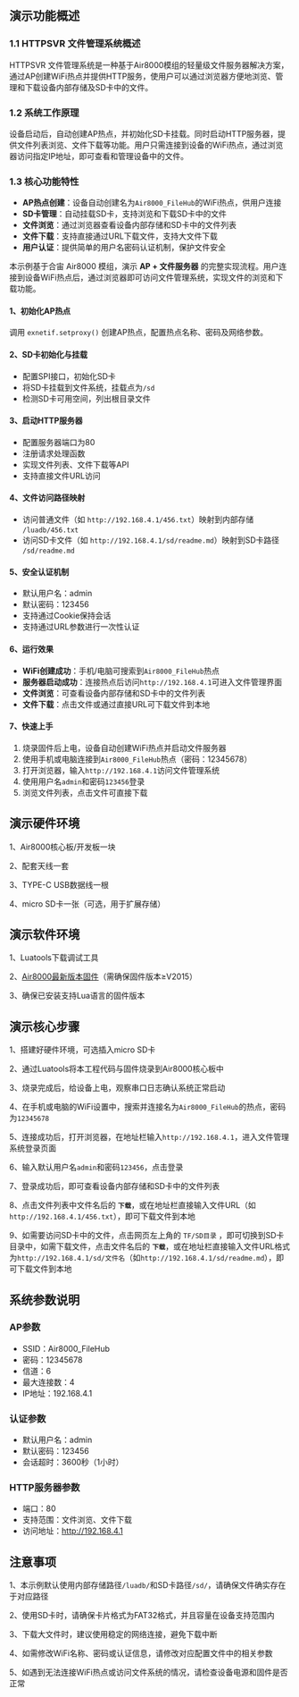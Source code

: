 ## 演示功能概述

### 1.1 HTTPSVR 文件管理系统概述

HTTPSVR 文件管理系统是一种基于Air8000模组的轻量级文件服务器解决方案，通过AP创建WiFi热点并提供HTTP服务，使用户可以通过浏览器方便地浏览、管理和下载设备内部存储及SD卡中的文件。

### 1.2 系统工作原理

设备启动后，自动创建AP热点，并初始化SD卡挂载。同时启动HTTP服务器，提供文件列表浏览、文件下载等功能。用户只需连接到设备的WiFi热点，通过浏览器访问指定IP地址，即可查看和管理设备中的文件。

### 1.3 核心功能特性

- **AP热点创建**：设备自动创建名为`Air8000_FileHub`的WiFi热点，供用户连接
- **SD卡管理**：自动挂载SD卡，支持浏览和下载SD卡中的文件
- **文件浏览**：通过浏览器查看设备内部存储和SD卡中的文件列表
- **文件下载**：支持直接通过URL下载文件，支持大文件下载
- **用户认证**：提供简单的用户名密码认证机制，保护文件安全

本示例基于合宙 Air8000 模组，演示 **AP + 文件服务器** 的完整实现流程。用户连接到设备WiFi热点后，通过浏览器即可访问文件管理系统，实现文件的浏览和下载功能。

#### 1、初始化AP热点

调用 `exnetif.setproxy()` 创建AP热点，配置热点名称、密码及网络参数。

#### 2、SD卡初始化与挂载

- 配置SPI接口，初始化SD卡
- 将SD卡挂载到文件系统，挂载点为`/sd`
- 检测SD卡可用空间，列出根目录文件

#### 3、启动HTTP服务器

- 配置服务器端口为80
- 注册请求处理函数
- 实现文件列表、文件下载等API
- 支持直接文件URL访问

#### 4、文件访问路径映射

- 访问普通文件（如 `http://192.168.4.1/456.txt`）映射到内部存储 `/luadb/456.txt`
- 访问SD卡文件（如 `http://192.168.4.1/sd/readme.md`）映射到SD卡路径 `/sd/readme.md`

#### 5、安全认证机制

- 默认用户名：admin
- 默认密码：123456
- 支持通过Cookie保持会话
- 支持通过URL参数进行一次性认证

#### 6、运行效果

- **WiFi创建成功**：手机/电脑可搜索到`Air8000_FileHub`热点
- **服务器启动成功**：连接热点后访问`http://192.168.4.1`可进入文件管理界面
- **文件浏览**：可查看设备内部存储和SD卡中的文件列表
- **文件下载**：点击文件或通过直接URL可下载文件到本地

#### 7、快速上手

1. 烧录固件后上电，设备自动创建WiFi热点并启动文件服务器
2. 使用手机或电脑连接到`Air8000_FileHub`热点（密码：12345678）
3. 打开浏览器，输入`http://192.168.4.1`访问文件管理系统
4. 使用用户名`admin`和密码`123456`登录
5. 浏览文件列表，点击文件可直接下载

## 演示硬件环境

1、Air8000核心板/开发板一块

2、配套天线一套

3、TYPE-C USB数据线一根

4、micro SD卡一张（可选，用于扩展存储）

## 演示软件环境

1、Luatools下载调试工具

2、[Air8000最新版本固件](https://docs.openluat.com/air8000/luatos/firmware/)（需确保固件版本≥V2015）

3、确保已安装支持Lua语言的固件版本

## 演示核心步骤

1、搭建好硬件环境，可选插入micro SD卡

2、通过Luatools将本工程代码与固件烧录到Air8000核心板中

3、烧录完成后，给设备上电，观察串口日志确认系统正常启动

4、在手机或电脑的WiFi设置中，搜索并连接名为`Air8000_FileHub`的热点，密码为`12345678`

5、连接成功后，打开浏览器，在地址栏输入`http://192.168.4.1`，进入文件管理系统登录页面

6、输入默认用户名`admin`和密码`123456`，点击登录

7、登录成功后，即可查看设备内部存储和SD卡中的文件列表

8、点击文件列表中文件名后的 **`下载`**，或在地址栏直接输入文件URL（如`http://192.168.4.1/456.txt`），即可下载文件到本地

9、如需要访问SD卡中的文件，点击网页左上角的 `TF/SD目录` ，即可切换到SD卡目录中，如需下载文件，点击文件名后的 **`下载`**，或在地址栏直接输入文件URL格式为`http://192.168.4.1/sd/文件名`（如`http://192.168.4.1/sd/readme.md`），即可下载文件到本地

## 系统参数说明

### AP参数

- SSID：Air8000_FileHub
- 密码：12345678
- 信道：6
- 最大连接数：4
- IP地址：192.168.4.1

### 认证参数

- 默认用户名：admin
- 默认密码：123456
- 会话超时：3600秒（1小时）

### HTTP服务器参数

- 端口：80
- 支持范围：文件浏览、文件下载
- 访问地址：http://192.168.4.1

## 注意事项

1、本示例默认使用内部存储路径`/luadb/`和SD卡路径`/sd/`，请确保文件确实存在于对应路径

2、使用SD卡时，请确保卡片格式为FAT32格式，并且容量在设备支持范围内

3、下载大文件时，建议使用稳定的网络连接，避免下载中断

4、如需修改WiFi名称、密码或认证信息，请修改对应配置文件中的相关参数

5、如遇到无法连接WiFi热点或访问文件系统的情况，请检查设备电源和固件是否正常
